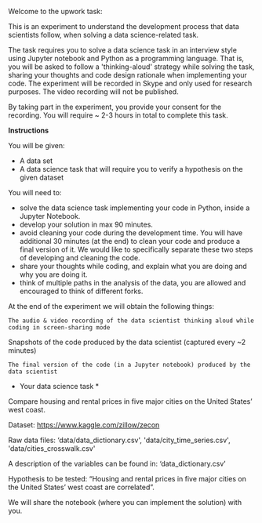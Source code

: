 Welcome to the upwork task:

This is an experiment to understand the development process that data scientists follow, when solving a data science-related task.

The task requires you to solve a data science task in an interview style using Jupyter notebook and Python as a programming language. That is, you will be asked to follow a 'thinking-aloud' strategy while solving the task, sharing your thoughts and code design rationale when implementing your code. The experiment will be recorded in Skype and only used for research purposes. The video recording will not be published. 

By taking part in the experiment, you provide your consent for the recording. You will require ~ 2-3 hours in total to complete this task.

**Instructions**

You will be given:

* A data set
* A data science task that will require you to verify a hypothesis on the given dataset

You will need to: 

* solve the data science task implementing your code in Python, inside a Jupyter Notebook.
* develop your solution in max 90 minutes.
* avoid cleaning your code during the development time. You will have additional 30 minutes (at the end) to clean your code and produce a final version of it. We would like to specifically separate these two steps of developing and cleaning the code.
* share your thoughts while coding, and explain what you are doing and why you are doing it.
* think of multiple paths in the analysis of the data, you are allowed and encouraged to think of different forks. 

At the end of the experiment we will obtain the following things: 

    The audio & video recording of the data scientist thinking aloud while coding in screen-sharing mode

Snapshots of the code produced by the data scientist (captured every ~2 minutes)

    The final version of the code (in a Jupyter notebook) produced by the data scientist

* Your data science task *

Compare housing and rental prices in five major cities on the United States’ west coast.

Dataset: https://www.kaggle.com/zillow/zecon

Raw data files: ‘data/data_dictionary.csv', 'data/city_time_series.csv', 'data/cities_crosswalk.csv'

A description of the variables can be found in: ‘data_dictionary.csv'

Hypothesis to be tested: “Housing and rental prices in five major cities on the United States’ west coast are correlated”.

We will share the notebook (where you can implement the solution) with you.
